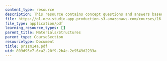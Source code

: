 ```yaml
---
content_type: resource
description: This resource contains concept questions and answers based on shear stress.
file: https://ol-ocw-studio-app-production.s3.amazonaws.com/courses/16-01-unified-engineering-i-ii-iii-iv-fall-2005-spring-2006/809d95e76ca220f92b4c2e9549d2233a_prszm14a.pdf
file_type: application/pdf
learning_resource_types: []
parent_title: Materials/Structures
parent_type: CourseSection
resourcetype: Document
title: prszm14a.pdf
uid: 809d95e7-6ca2-20f9-2b4c-2e9549d2233a
---
```

